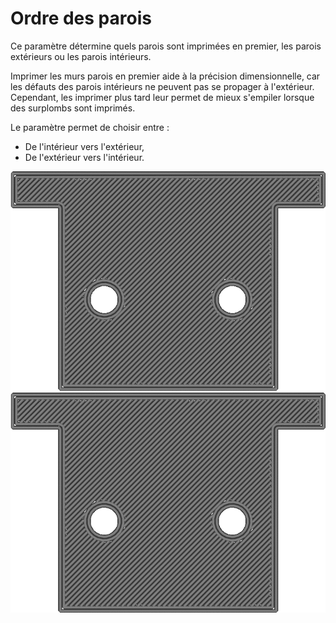 Ordre des parois
====
Ce paramètre détermine quels parois sont imprimées en premier, les parois extérieurs ou les parois intérieurs.

Imprimer les murs parois en premier aide à la précision dimensionnelle, car les défauts des parois intérieurs ne peuvent pas se propager à l'extérieur. Cependant, les imprimer plus tard leur permet de mieux s'empiler lorsque des surplombs sont imprimés.

Le paramètre permet de choisir entre :
* De l'intérieur vers l'extérieur,
* De l'extérieur vers l'intérieur.
						
![La paroi intérieure est imprimée en premier](../../../articles/images/outer_inset_first_disabled.gif)
![La paroi extérieure est imprimée en premier](../../../articles/images/outer_inset_first_enabled.gif)
